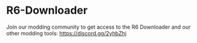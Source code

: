 # R6-Downloader
Join our modding community to get access to the R6 Downloader and our other modding tools:
https://discord.gg/2yhbZhj
